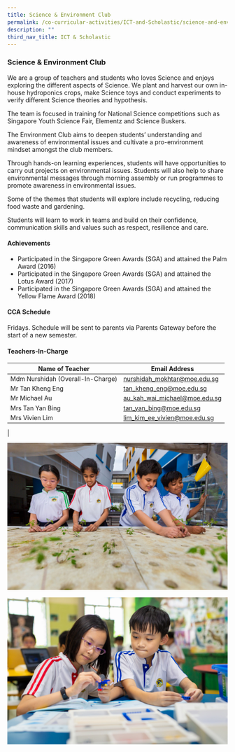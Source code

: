 ```yaml
---
title: Science & Environment Club
permalink: /co-curricular-activities/ICT-and-Scholastic/science-and-environment-club/
description: ""
third_nav_title: ICT & Scholastic
---
```

### Science & Environment Club
We are a group of teachers and students who loves Science and enjoys exploring the different aspects of Science. We plant and harvest our own in-house hydroponics crops, make Science toys and conduct experiments to verify different Science theories and hypothesis.

The team is focused in training for National Science competitions such as Singapore Youth Science Fair, Elementz and Science Buskers.

The Environment Club aims to deepen students’ understanding and awareness of environmental issues and cultivate a pro-environment mindset amongst the club members.

Through hands-on learning experiences, students will have opportunities to carry out projects on environmental issues. Students will also help to share environmental messages through morning assembly or run programmes to promote awareness in environmental issues.

Some of the themes that students will explore include recycling, reducing food waste and gardening.

Students will learn to work in teams and build on their confidence, communication skills and values such as respect, resilience and care.

#### Achievements
*   Participated in the Singapore Green Awards (SGA) and attained the Palm Award (2016)
*   Participated in the Singapore Green Awards (SGA) and attained the Lotus Award (2017)
*   Participated in the Singapore Green Awards (SGA) and attained the Yellow Flame Award (2018)

#### CCA Schedule
Fridays. Schedule will be sent to parents via Parents Gateway before the start of a new semester.

#### Teachers-In-Charge

| Name of Teacher | Email Address |
|---|---|
| Mdm Nurshidah (Overall-In-Charge) | [nurshidah_mokhtar@moe.edu.sg](nurshidah_mokhtar@moe.edu.sg) |
| Mr Tan Kheng Eng | [tan_kheng_eng@moe.edu.sg](tan_kheng_eng@moe.edu.sg) |
| Mr Michael Au  | [au_kah_wai_michael@moe.edu.sg](au_kah_wai_michael@moe.edu.sg)  |
| Mrs Tan Yan Bing  | [tan_yan_bing@moe.edu.sg](tan_yan_bing@moe.edu.sg)  |
| Mrs Vivien Lim  | [lim_kim_ee_vivien@moe.edu.sg](lim_kim_ee_vivien@moe.edu.sg)  |  |  |
|


![](/images/science%20environment%20club%201.jpg)

![](/images/science%20environment%20club%202.jpg)